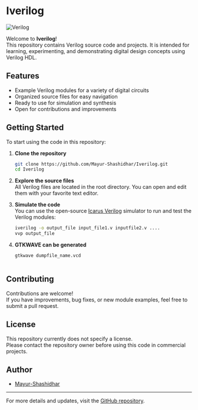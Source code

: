 # Iverilog

<img src="https://img.shields.io/badge/Verilog-FF0000?style=for-the-badge&logo=semiconductor-manufacturing&logoColor=white" alt="Verilog"/>

Welcome to **Iverilog**!  
This repository contains Verilog source code and projects. It is intended for learning, experimenting, and demonstrating digital design concepts using Verilog HDL.

## Features

- Example Verilog modules for a variety of digital circuits
- Organized source files for easy navigation
- Ready to use for simulation and synthesis
- Open for contributions and improvements

## Getting Started

To start using the code in this repository:

1. **Clone the repository**  
   ```sh
   git clone https://github.com/Mayur-Shashidhar/Iverilog.git
   cd Iverilog

2. **Explore the source files**  
   All Verilog files are located in the root directory. You can open and edit them with your favorite text editor.

3. **Simulate the code**  
   You can use the open-source [Icarus Verilog](http://iverilog.icarus.com/) simulator to run and test the Verilog modules:
   ```sh
   iverilog -o output_file input_file1.v inputfile2.v ....
   vvp output_file

4. **GTKWAVE can be generated**
   ```sh
   gtkwave dumpfile_name.vcd



## Contributing

Contributions are welcome!  
If you have improvements, bug fixes, or new module examples, feel free to submit a pull request.

## License

This repository currently does not specify a license.  
Please contact the repository owner before using this code in commercial projects.

## Author

- [Mayur-Shashidhar](https://github.com/Mayur-Shashidhar)

---

For more details and updates, visit the [GitHub repository](https://github.com/Mayur-Shashidhar/Iverilog).
